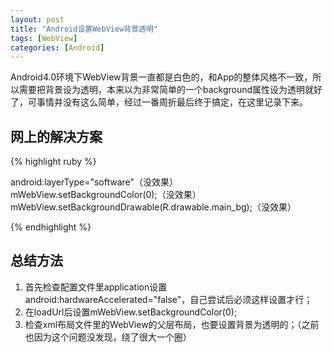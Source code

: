```yaml
---
layout: post
title: "Android设置WebView背景透明"
tags: [WebView]
categories: [Android]
---
```


Android4.0环境下WebView背景一直都是白色的，和App的整体风格不一致，所以需要把背景设为透明，本来以为非常简单的一个background属性设为透明就好了，可事情并没有这么简单，经过一番周折最后终于搞定，在这里记录下来。

## 网上的解决方案

{% highlight ruby %}

android:layerType="software"（没效果）
mWebView.setBackgroundColor(0);（没效果）
mWebView.setBackgroundDrawable(R.drawable.main_bg);（没效果）

{% endhighlight %}

## 总结方法

1. 首先检查配置文件里application设置android:hardwareAccelerated="false"，自己尝试后必须这样设置才行；
2. 在loadUrl后设置mWebView.setBackgroundColor(0);
3. 检查xml布局文件里的WebView的父层布局，也要设置背景为透明的；（之前也因为这个问题没发现，绕了很大一个圈）